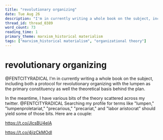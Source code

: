 ```yaml
---
title: "revolutionary organizing"
date: Tue Aug 26
description: "I'm in currently writing a whole book on the subject, including both a protocol for revolutionary organizing with the lumpen as the primary constituency as..."
thread_id: thread_0389
word_count: 73
reading_time: 1
primary_theme: marxism_historical materialism
tags: ["marxism_historical materialism", "organizational theory"]
---
```


# revolutionary organizing

@FENTCITYRADICAL I'm in currently writing a whole book on the subject, including both a protocol for revolutionary organizing with the lumpen as the primary constituency as well the theoretical basis behind the plan.

In the meantime, I have various bits of the theory scattered across my twitter. @FENTCITYRADICAL Searching my profile for terms like "lumpen," "lumpenproletariat," "precarious," "precariat," and "labor aristocrat" should yield some of those bits. Here are a couple:

https://t.co/JIcsBU4eIA

https://t.co/4jizCkMOdI